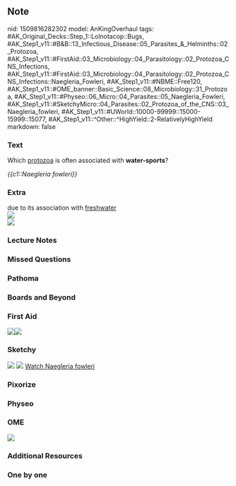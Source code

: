 ## Note
nid: 1509816282302
model: AnKingOverhaul
tags: #AK_Original_Decks::Step_1::Lolnotacop::Bugs, #AK_Step1_v11::#B&B::13_Infectious_Disease::05_Parasites_&_Helminths::02_Protozoa, #AK_Step1_v11::#FirstAid::03_Microbiology::04_Parasitology::02_Protozoa_CNS_Infections, #AK_Step1_v11::#FirstAid::03_Microbiology::04_Parasitology::02_Protozoa_CNS_Infections::Naegleria_Fowleri, #AK_Step1_v11::#NBME::Free120, #AK_Step1_v11::#OME_banner::Basic_Science::08_Microbiology::31_Protozoa, #AK_Step1_v11::#Physeo::06_Micro::04_Parasites::05_Naegleria_Fowleri, #AK_Step1_v11::#SketchyMicro::04_Parasites::02_Protozoa_of_the_CNS::03_Naegleria_fowleri, #AK_Step1_v11::#UWorld::10000-99999::15000-15999::15077, #AK_Step1_v11::^Other::^HighYield::2-RelativelyHighYield
markdown: false

### Text
Which <u>protozoa</u> is often associated with <b>water-sports</b>?
<div>
  <i>{{c1::Naegleria fowleri}}</i>
</div>

### Extra
<div>
  due to its association with <u>freshwater</u>
</div><img src="paste-24275155157471.jpg">
<div><img src="paste-24288040059024.jpg"></div>

### Lecture Notes


### Missed Questions


### Pathoma


### Boards and Beyond


### First Aid
<img src="paste-33496449941507.jpg"><img src=
"paste-43933220470787.jpg">

### Sketchy
<img src="paste-43778601648131.jpg"> <img src=
"paste-f6fbed74064766a0ed208b91077725acb7f19446.png"> <a href=
"https://dashboard.sketchy.com/study/medical/courses/medical-microbiology/units/medical-microbiology-parasites/videos/medical-microbiology-parasites-protozoa-of-the-cns-naegleria-fowleri?utm_source=anki&utm_medium=partnership&utm_campaign=february_update&utm_content=medical">
Watch Naegleria fowleri</a>

### Pixorize


### Physeo


### OME
<div class="ome-widget">
  <a href=
  "https://onlinemeded.org/spa/microbiology/protozoa/acquire?ref=anki">
  <img src="_OME_AnkiFlashcards_Lesson_3.png"></a>
</div>

### Additional Resources


### One by one

